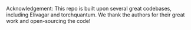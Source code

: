 Acknowledgement: This repo is built upon several great codebases, including Elivagar and torchquantum. We thank the authors for their great work and open-sourcing the code!
